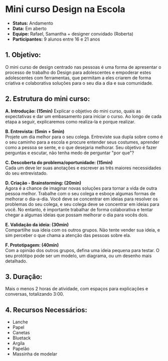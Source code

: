 # Mini curso Design na Escola
* **Status:** Andamento 
* **Data:** Em aberto
* **Equipe:** Rafael, Samantha + designer convidado (Roberta)
* **Participantes:** 9 alunos entre 16 e 21 anos


## 1. Objetivo:

O mini curso de design centrado nas pessoas é uma forma de apresentar o processo de trabalho do Design para adolescentes e empoderar estes adolescentes com ferramentas, que permitam a eles criarem de forma criativa e colaborativa  soluções para o seu dia a dia e sua comunidade.

## 2. Estrutura do mini curso:

**A. Introdução: (15min)**
Explicar o objetivo do mini curso, quais as expectativas e dar um embasamento para iniciar o curso. Ao longo de cada etapa a seguir, explicaremos como realiza-la e porque realizar.

**B. Entrevista: (5min + 5min)**<br />
Projete um dia melhor para o seu colega. Entreviste sua dupla sobre como é o seu caminho para a escola e procure entender seus costumes, aprender como a pessoa se sente, e o que desejaria melhorar. Seu objetivo é fazer perguntas e escutar, não tenha medo de perguntar "por que"?

**C. Descoberta do problema/oportunidade: (15min)**<br />
Cada um deve ler suas anotações e escrever as três maiores necessidades do seu entrevistado.

**D. Criação - Brainstorming: (20min)**<br />
Agora é a chance de imaginar novas soluções para tornar a vida de outra pessoa melhor. Trabalhe com o seu colega e esboçe algumas formas de melhorar o dia-a-dia. Você deve se concentrar em ideias para resolver os problemas do seu colega, e seu colega deve se concentrar em ideias para você. No entanto, é importante trabalhar de forma colaborativa e tentar chegar a algumas ideias que possam melhorar o dia para vocês dois. 

**E. Validação da ideia: (30min)**<br />
Compartilhe sua ideia com os outros grupos. Não tente vender sua ideia, e sim perceber o que chama a atenção das pessoas sobre ela.

**F. Prototipagem: (40min)**<br />
Com a opinião dos outros grupos, defina uma ideia pequena para testar. O seu protótipo pode ser um modelo, um diagrama, ou um desenho mais detalhado.

## 3. Duração:
Mais o menos 2 horas de atividade, com espaços para explicações e conversas, totalizando 3:00.

## 4. Recursos Necessários:
* Lanche
* Papel
* Canetas
* Bluetack
* Argila
* Papelão
* Massinha de modelar
